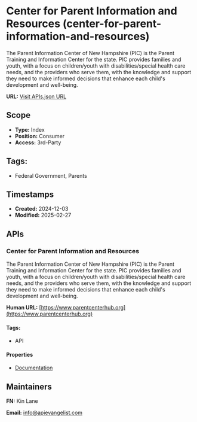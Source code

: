 # Center for Parent Information and Resources (center-for-parent-information-and-resources)
The Parent Information Center of New Hampshire (PIC) is the Parent Training and Information Center for the state. PIC provides families and youth, with a focus on children/youth with disabilities/special health care needs, and the providers who serve them, with the knowledge and support they need to make informed decisions that enhance each child's development and well-being.

**URL:** [Visit APIs.json URL](https://raw.githubusercontent.com/api-evangelist/center-for-parent-information-and-resources/refs/heads/main/apis.yml)

## Scope

- **Type:** Index 
- **Position:** Consumer 
- **Access:** 3rd-Party 

## Tags:

 - Federal Government, Parents

## Timestamps

- **Created:** 2024-12-03 
- **Modified:** 2025-02-27 

## APIs

### Center for Parent Information and Resources
The Parent Information Center of New Hampshire (PIC) is the Parent Training and Information Center for the state. PIC provides families and youth, with a focus on children/youth with disabilities/special health care needs, and the providers who serve them, with the knowledge and support they need to make informed decisions that enhance each child's development and well-being.

**Human URL:** [https://www.parentcenterhub.org](https://www.parentcenterhub.org)


#### Tags:

 - API

#### Properties

- [Documentation](https://www.parentcenterhub.org)

## Maintainers

**FN:** Kin Lane

**Email:** info@apievangelist.com

